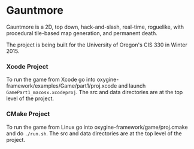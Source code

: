 # Gauntmore

Gauntmore is a 2D, top down, hack-and-slash, real-time, roguelike, with procedural tile-based map generation, and permanent death.

The project is being built for the University of Oregon's CIS 330 in Winter 2015.

### Xcode Project

To run the game from Xcode go into oxygine-framework/examples/Game/part1/proj.xcode and launch `GamePart1_macosx.xcodeproj`. The src and data directories are at the top level of the project.

### CMake Project

To run the game from Linux go into oxygine-framework/game/proj.cmake and do `./run.sh`. The src and data directories are at the top level of the project.
